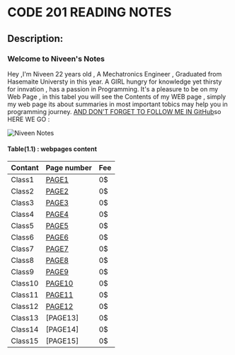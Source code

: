 # CODE 201 READING NOTES
## Description: 
### Welcome to Niveen's Notes

Hey ,I'm Niveen 22 years old , A Mechatronics Engineer , Graduated from Hasemaite Universty in this year. A GIRL hungry for knowledge yet thirsty for innvation , has a passion in Programming. It's a pleasure to be on my Web Page , in this tabel you will see the Contents of my WEB page , simply my web page its about summaries in most important tobics may help you in programming journey. [AND DON'T FORGET TO FOLLOW ME IN GitHub](https://github.com/NiveenAlSmadi)so HERE WE GO :
   
![Niveen Notes](https://render.fineartamerica.com/images/images-profile-flow/400/images/artworkimages/mediumlarge/2/school-spiral-notebook-shelly-rasche.jpg)  

#### Table(1.1) : webpages content 



Contant | Page number  | Fee |
---------| ----------- |------|
Class1 | [PAGE1](https://niveenalsmadi.github.io/code-201-reading-notes/class-01)| 0$|
Class2 |[PAGE2](https://niveenalsmadi.github.io/code-201-reading-notes/class-02)|  0$|
Class3 |[PAGE3](https://niveenalsmadi.github.io/code-201-reading-notes/class-03)|  0$| 
Class4 |[PAGE4](https://niveenalsmadi.github.io/code-201-reading-notes/class-04)|  0$| 
Class5 |[PAGE5](https://niveenalsmadi.github.io/code-201-reading-notes/class-05)|  0$| 
Class6 |[PAGE6](https://niveenalsmadi.github.io/code-201-reading-notes/class-06)|  0$|
Class7 |[PAGE7](https://niveenalsmadi.github.io/code-201-reading-notes/class-07)|  0$|
Class8 |[PAGE8](https://niveenalsmadi.github.io/code-201-reading-notes/class-08)|  0$| 
Class9 |[PAGE9](https://niveenalsmadi.github.io/code-201-reading-notes/class-09)|  0$| 
Class10|[PAGE10](https://niveenalsmadi.github.io/code-201-reading-notes/class-10)| 0$| 
Class11|[PAGE11](https://niveenalsmadi.github.io/code-201-reading-notes/class-11)| 0$|
Class12|[PAGE12](https://niveenalsmadi.github.io/code-201-reading-notes/class-12)| 0$|
Class13|[PAGE13]| 0$| 
Class14|[PAGE14]| 0$| 
Class15|[PAGE15]| 0$| 

  
  




